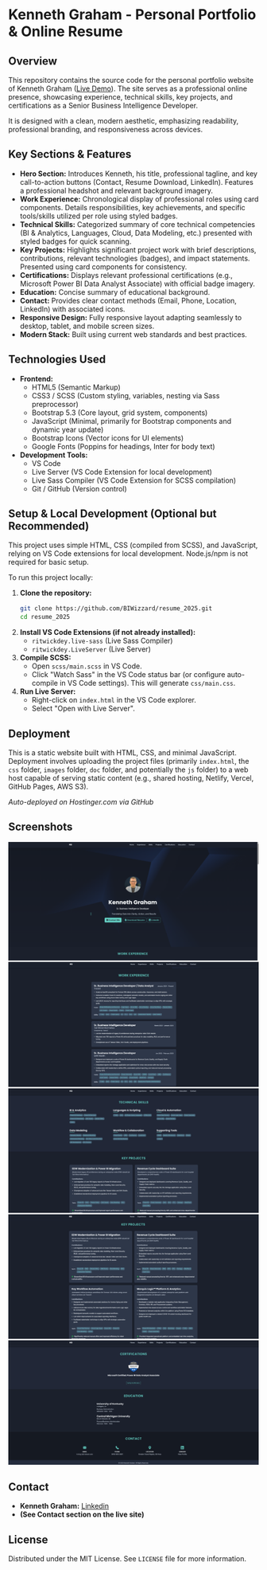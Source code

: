 # Kenneth Graham - Personal Portfolio & Online Resume

## Overview

This repository contains the source code for the personal portfolio website of Kenneth Graham ([Live Demo](https://kenneth-graham.com)). The site serves as a professional online presence, showcasing experience, technical skills, key projects, and certifications as a Senior Business Intelligence Developer.

It is designed with a clean, modern aesthetic, emphasizing readability, professional branding, and responsiveness across devices.

## Key Sections & Features

*   **Hero Section:** Introduces Kenneth, his title, professional tagline, and key call-to-action buttons (Contact, Resume Download, LinkedIn). Features a professional headshot and relevant background imagery.
*   **Work Experience:** Chronological display of professional roles using card components. Details responsibilities, key achievements, and specific tools/skills utilized per role using styled badges.
*   **Technical Skills:** Categorized summary of core technical competencies (BI & Analytics, Languages, Cloud, Data Modeling, etc.) presented with styled badges for quick scanning.
*   **Key Projects:** Highlights significant project work with brief descriptions, contributions, relevant technologies (badges), and impact statements. Presented using card components for consistency.
*   **Certifications:** Displays relevant professional certifications (e.g., Microsoft Power BI Data Analyst Associate) with official badge imagery.
*   **Education:** Concise summary of educational background.
*   **Contact:** Provides clear contact methods (Email, Phone, Location, LinkedIn) with associated icons.
*   **Responsive Design:** Fully responsive layout adapting seamlessly to desktop, tablet, and mobile screen sizes.
*   **Modern Stack:** Built using current web standards and best practices.

## Technologies Used

*   **Frontend:**
    *   HTML5 (Semantic Markup)
    *   CSS3 / SCSS (Custom styling, variables, nesting via Sass preprocessor)
    *   Bootstrap 5.3 (Core layout, grid system, components)
    *   JavaScript (Minimal, primarily for Bootstrap components and dynamic year update)
    *   Bootstrap Icons (Vector icons for UI elements)
    *   Google Fonts (Poppins for headings, Inter for body text)
*   **Development Tools:**
    *   VS Code
    *   Live Server (VS Code Extension for local development)
    *   Live Sass Compiler (VS Code Extension for SCSS compilation)
    *   Git / GitHub (Version control)

## Setup & Local Development (Optional but Recommended)

This project uses simple HTML, CSS (compiled from SCSS), and JavaScript, relying on VS Code extensions for local development. Node.js/npm is not required for basic setup.

To run this project locally:

1.  **Clone the repository:**
    ```bash
    git clone https://github.com/BIWizzard/resume_2025.git
    cd resume_2025
    ```
2.  **Install VS Code Extensions (if not already installed):**
    *   `ritwickdey.live-sass` (Live Sass Compiler)
    *   `ritwickdey.LiveServer` (Live Server)
3.  **Compile SCSS:**
    *   Open `scss/main.scss` in VS Code.
    *   Click "Watch Sass" in the VS Code status bar (or configure auto-compile in VS Code settings). This will generate `css/main.css`.
4.  **Run Live Server:**
    *   Right-click on `index.html` in the VS Code explorer.
    *   Select "Open with Live Server".

## Deployment

This is a static website built with HTML, CSS, and minimal JavaScript. Deployment involves uploading the project files (primarily `index.html`, the `css` folder, `images` folder, `doc` folder, and potentially the `js` folder) to a web host capable of serving static content (e.g., shared hosting, Netlify, Vercel, GitHub Pages, AWS S3).

*Auto-deployed on Hostinger.com via GitHub*

## Screenshots

<!-- Add a screenshot of the main landing page -->
![Portfolio Screenshot 1](/images/Screenshot_1.png)
![Portfolio Screenshot 2](/images/Screenshot_2.png)
![Portfolio Screenshot 3](/images/Screenshot_3.png)
![Portfolio Screenshot 4](/images/Screenshot_4.png)
![Portfolio Screenshot 5](/images/Screenshot_5.png)


## Contact

*   **Kenneth Graham:** [Linkedin](https://www.linkedin.com/in/kennethrgraham)
*   **(See Contact section on the live site)**

## License 
Distributed under the MIT License. See `LICENSE` file for more information.